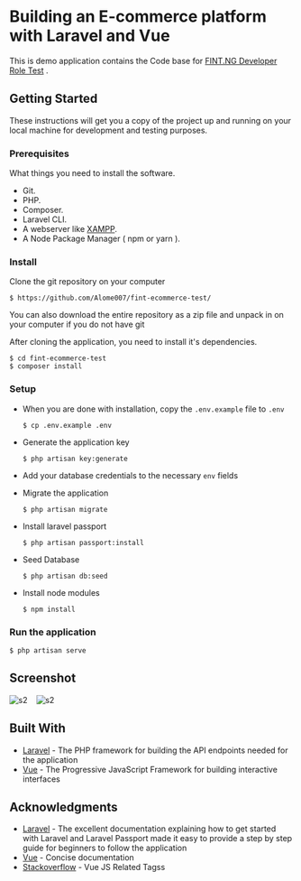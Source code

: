# Building an E-commerce platform with Laravel and Vue
This is demo application contains the Code base for [FINT.NG Developer Role Test](http://fint.ng) . 

## Getting Started
These instructions will get you a copy of the project up and running on your local machine for development and testing purposes.

### Prerequisites
What things you need to install the software.

* Git.
* PHP.
* Composer.
* Laravel CLI.
* A webserver like [XAMPP](https://www.apachefriends.org/download.html).
* A Node Package Manager ( npm or yarn ).

### Install
Clone the git repository on your computer

```$ https://github.com/Alome007/fint-ecommerce-test/```


You can also download the entire repository as a zip file and unpack in on your computer if you do not have git

After cloning the application, you need to install it's dependencies. 

```
$ cd fint-ecommerce-test
$ composer install
```


### Setup
- When you are done with installation, copy the `.env.example` file to `.env`

  ```$ cp .env.example .env```


- Generate the application key

  ```$ php artisan key:generate```


- Add your database credentials to the necessary `env` fields

- Migrate the application

  ```$ php artisan migrate```

- Install laravel passport

  ```$ php artisan passport:install```

- Seed Database

  ```$ php artisan db:seed```


- Install node modules

  ```$ npm install```


### Run the application

  ```$ php artisan serve```

## Screenshot 
<img src="https://github.com/Alome007/fint-ecommerce-test/blob/main/fint1.PNG" alt="s2" width="auto" height="auto"/> &nbsp;&nbsp;
<img src="https://github.com/Alome007/fint-ecommerce-test/blob/main/fint2.PNG" alt="s2" width="auto" height="auto"/> &nbsp;&nbsp;

   
    
    
## Built With
* [Laravel](https://laravel.com) - The PHP framework for building the API endpoints needed for the application
* [Vue](https://vuejs.org) - The Progressive JavaScript Framework for building interactive interfaces

## Acknowledgments
* [Laravel](https://laravel.com) - The excellent documentation explaining how to get started with Laravel and Laravel Passport made it easy to provide a step by step guide for beginners to follow the application
* [Vue](https://vuejs.org) - Concise documentation 
* [Stackoverflow](https://stackoverflow.com/questions/tagged/vue.js?tab=Newest) - Vue JS Related Tagss
